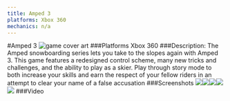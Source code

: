 ```yaml
---
title: Amped 3
platforms: Xbox 360
mechanics: n/a
---
```

#Amped 3
![game cover art](//images.igdb.com/igdb/image/upload/t_cover_big/puogd0vrsp9owdyvekbi.jpg "Logo Title Text 1")
###Platforms
Xbox 360
###Description:
The Amped snowboarding series lets you take to the slopes again with Amped 3. This game features a redesigned control scheme, many new tricks and challenges, and the ability to play as a skier. Play through story mode to both increase your skills and earn the respect of your fellow riders in an attempt to clear your name of a false accusation
###Screenshots
<a target="_blank" href="//images.igdb.com/igdb/image/upload/t_cover_big/yzsb4gz6ixsl7jjyjfp6.jpg"><img src="//images.igdb.com/igdb/image/upload/t_thumb/yzsb4gz6ixsl7jjyjfp6.jpg"/></a><a target="_blank" href="//images.igdb.com/igdb/image/upload/t_cover_big/cji3vynnyzgmtfxbryrm.jpg"><img src="//images.igdb.com/igdb/image/upload/t_thumb/cji3vynnyzgmtfxbryrm.jpg"/></a><a target="_blank" href="//images.igdb.com/igdb/image/upload/t_cover_big/xqx0vf3zkby2bpnouu1a.jpg"><img src="//images.igdb.com/igdb/image/upload/t_thumb/xqx0vf3zkby2bpnouu1a.jpg"/></a><a target="_blank" href="//images.igdb.com/igdb/image/upload/t_cover_big/h1xnsx3jy7vkwaema8u0.jpg"><img src="//images.igdb.com/igdb/image/upload/t_thumb/h1xnsx3jy7vkwaema8u0.jpg"/></a><a target="_blank" href="//images.igdb.com/igdb/image/upload/t_cover_big/ugd9a2jgnentsvyqla5l.jpg"><img src="//images.igdb.com/igdb/image/upload/t_thumb/ugd9a2jgnentsvyqla5l.jpg"/></a>
###Video


